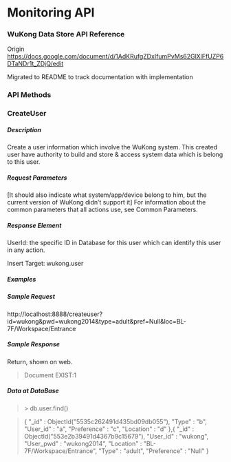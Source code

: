 # Monitoring API
### WuKong Data Store API Reference
Origin https://docs.google.com/document/d/1AdKRufgZDxIfumPvMs62GlXlFfUZP6DTaNDr1t_ZDjQ/edit

Migrated to README to track documentation with implementation

### API Methods

### CreateUser

##### Description
Create a user information which involve the WuKong system. This created user have authority to build and store & access system data which is belong to this user.

##### Request Parameters
[It should also indicate what system/app/device belong to him, but the current version of WuKong didn’t support it]
For information about the common parameters that all actions use, see Common Parameters.

##### Response Element

UserId: the specific ID in Database for this user which can identify this user in any action.

Insert Target: wukong.user

##### Examples

##### Sample Request
http://localhost:8888/createuser?id=wukong&pwd=wukong2014&type=adult&pref=Null&loc=BL-7F/Workspace/Entrance

##### Sample Response
Return, shown on web.
> Document EXIST:1

##### Data at DataBase

>\> db.user.find()

>{ "_id" : ObjectId("5535c262491d435bd09db055"), "Type" : "b", "User_id" : "a", "Preference" : "c", "Location" : "d" },{ "_id" : ObjectId("553e2b39491d4367b9c15679"), "User_id" : "wukong", "User_pwd" : "wukong2014", "Location" : "BL-7F/Workspace/Entrance", "Type" : "adult", "Preference" : "Null" }


